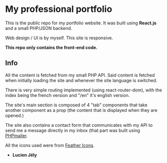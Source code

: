 # My professional portfolio

This is the public repo for my portfolio website. It was built using **React.js** and a small PHP/JSON backend. 

Web design / UI is by myself. This site is responsive. 

**This repo only contains the front-end code.**

## Info
All the content is fetched from my small PHP API. Said content is fetched when initially loading the site and whenever the site language is switched.

There is very simple routing implemented (using react-router-dom), with the index being the french version and "/en" it's english version.

The site's main section is composed of 4 "tab" components that take another component as a prop (the content that is displayed when they are opened.)

The site also contains a contact form that communicates with my API to send me a message directly in my inbox (that part was built using [PHPmailer](https://github.com/PHPMailer/PHPMailer).

All the icons used were from [Feather Icons](https://feathericons.com/).

- **__Lucien Jély__**
